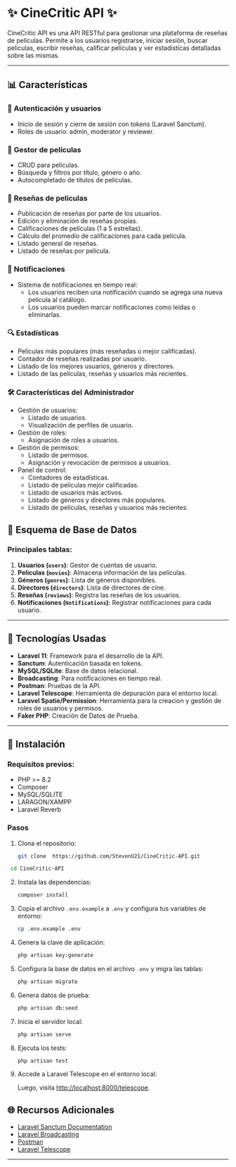# ✨ CineCritic API ✨

CineCritic API es una API RESTful para gestionar una plataforma de reseñas de películas. Permite a los usuarios registrarse, iniciar sesión, buscar películas, escribir reseñas, calificar películas y ver estadísticas detalladas sobre las mismas. 

---

## 📊 Características

### 🔐 **Autenticación y usuarios**

- Inicio de sesión y cierre de sesión con tokens (Laravel Sanctum).
- Roles de usuario: admin, moderator y reviewer.

### 🎥 **Gestor de películas**

- CRUD para películas.
- Búsqueda y filtros por título, género o año.
- Autocompletado de títulos de películas.

### 🔹 **Reseñas de películas**

- Publicación de reseñas por parte de los usuarios.
- Edición y eliminación de reseñas propias.
- Calificaciones de películas (1 a 5 estrellas).
- Cálculo del promedio de calificaciones para cada película.
- Listado general de reseñas.
- Listado de reseñas por película.

### 📢 **Notificaciones**

- Sistema de notificaciones en tiempo real:
  - Los usuarios reciben una notificación cuando se agrega una nueva película al catálogo.
  - Los usuarios pueden marcar notificaciones como leídas o eliminarlas.

### 🔍 **Estadísticas**

- Películas más populares (más reseñadas o mejor calificadas).
- Contador de reseñas realizadas por usuario.
- Listado de los mejores usuarios, géneros y directores.
- Listado de las películas, reseñas y usuarios más recientes.

### 🛠️ **Características del Administrador**

- Gestión de usuarios:
  - Listado de usuarios.
  - Visualización de perfiles de usuario.
- Gestión de roles:
  - Asignación de roles a usuarios.
- Gestión de permisos:
  - Listado de permisos.
  - Asignación y revocación de permisos a usuarios.
- Panel de control:
  - Contadores de estadísticas.
  - Listado de películas mejor calificadas.
  - Listado de usuarios más activos.
  - Listado de géneros y directores más populares.
  - Listado de películas, reseñas y usuarios más recientes.

## 📄 Esquema de Base de Datos

### Principales tablas:

1. **Usuarios (`users`)**: Gestor de cuentas de usuario.
2. **Películas (`movies`)**: Almacena información de las películas.
3. **Géneros (`genres`)**: Lista de géneros disponibles.
4. **Directores (`directors`)**: Lista de directores de cine.
5. **Reseñas (`reviews`)**: Registra las reseñas de los usuarios.
6. **Notificaciones (`Notifications`)**: Registrar notificaciones para cada usuario. 

---

## 🚀 Tecnologías Usadas

- **Laravel 11**: Framework para el desarrollo de la API.
- **Sanctum**: Autenticación basada en tokens.
- **MySQL/SQLite**: Base de datos relacional.
- **Broadcasting**: Para notificaciones en tiempo real.
- **Postman**: Pruebas de la API.
- **Laravel Telescope**: Herramienta de depuración para el entorno local.
- **Laravel Spatie/Permission**: Herramienta para la creacion y gestión de roles de usuarios y permisos.
- **Faker PHP**: Creación de Datos de Prueba.

---

## 🔄 Instalación

### Requisitos previos:

- PHP >= 8.2
- Composer
- MySQL/SQLITE
- LARAGON/XAMPP
- Laravel Reverb

### Pasos

1. Clona el repositorio:

   ```bash
   git clone  https://github.com/StevenU21/CineCritic-API.git
   ```

  ```bash
   cd CineCritic-API
   ```

2. Instala las dependencias:

   ```bash
   composer install
   ```

3. Copia el archivo `.env.example` a `.env` y configura tus variables de entorno:

   ```bash
   cp .env.example .env
   ```

4. Genera la clave de aplicación:

   ```bash
   php artisan key:generate
   ```

5. Configura la base de datos en el archivo `.env` y migra las tablas:
   ```bash
   php artisan migrate
   ```

6. Genera datos de prueba:
   ```bash
   php artisan db:seed
   ```

7. Inicia el servidor local:
   ```bash
   php artisan serve
   ```

8. Ejecuta los tests:
   ```bash
   php artisan test
   ```

9. Accede a Laravel Telescope en el entorno local:

   Luego, visita [http://localhost:8000/telescope](http://localhost:8000/telescope).

## 🌐 Recursos Adicionales

- [Laravel Sanctum Documentation](https://laravel.com/docs/11.x/sanctum)
- [Laravel Broadcasting](https://laravel.com/docs/11.x/broadcasting)
- [Postman](https://www.postman.com/)
- [Laravel Telescope](https://laravel.com/docs/11.x/telescope)

---
